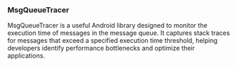 ### MsgQueueTracer
MsgQueueTracer is a useful Android library designed to monitor the execution time of messages in the message queue. It captures stack traces for messages that exceed a specified execution time threshold, helping developers identify performance bottlenecks and optimize their applications.
